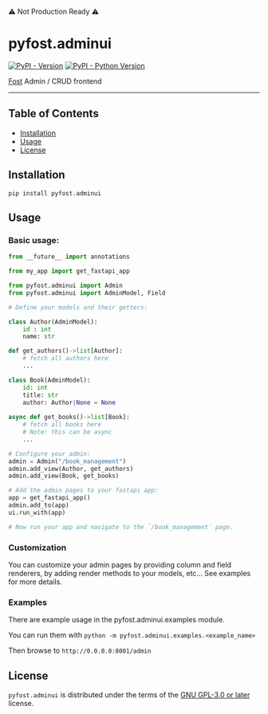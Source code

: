⚠️ Not Production Ready ⚠️

# pyfost.adminui

[![PyPI - Version](https://img.shields.io/pypi/v/pyfost.adminui.svg)](https://pypi.org/project/pyfost.adminui)
[![PyPI - Python Version](https://img.shields.io/pypi/pyversions/pyfost.adminui.svg)](https://pypi.org/project/pyfost.adminui)

[Fost](https://fost.studio) Admin / CRUD frontend

-----

## Table of Contents

- [Installation](#installation)
- [Usage](#usage)
- [License](#license)

## Installation

```console
pip install pyfost.adminui
```

## Usage

### Basic usage:

```python
from __future__ import annotations

from my_app import get_fastapi_app

from pyfost.adminui import Admin
from pyfost.adminui import AdminModel, Field

# Define your models and their getters:

class Author(AdminModel):
    id : int
    name: str

def get_authors()->list[Author]:
    # fetch all authors here
    ... 

class Book(AdminModel):
    id: int
    title: str
    author: Author|None = None
    
async def get_books()->list[Book]:
    # fetch all books here
    # Note: this can be async
    ... 

# Configure your admin:
admin = Admin("/book_management")
admin.add_view(Author, get_authors)
admin.add_view(Book, get_books)

# Add the admin pages to your fastapi app:
app = get_fastapi_app()
admin.add_to(app)
ui.run_with(app)

# Now run your app and navigate to the `/book_management` page.
```

### Customization

You can customize your admin pages by providing column and field renderers, by adding render methods to your models, etc...
See examples for more details.

### Examples

There are example usage in the pyfost.adminui.examples module.

You can run them with `python -m pyfost.adminui.examples.<example_name>`

Then browse to `http://0.0.0.0:8001/admin` 

## License
`pyfost.adminui` is distributed under the terms of the [GNU GPL-3.0 or later](https://www.gnu.org/licenses/gpl-3.0.en.html) license.

